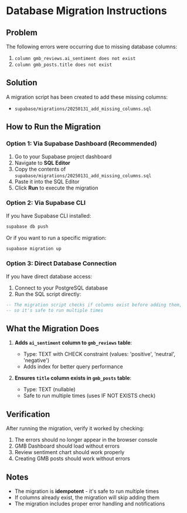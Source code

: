 # Database Migration Instructions

## Problem
The following errors were occurring due to missing database columns:
1. `column gmb_reviews.ai_sentiment does not exist`
2. `column gmb_posts.title does not exist`

## Solution
A migration script has been created to add these missing columns:
- `supabase/migrations/20250131_add_missing_columns.sql`

## How to Run the Migration

### Option 1: Via Supabase Dashboard (Recommended)
1. Go to your Supabase project dashboard
2. Navigate to **SQL Editor**
3. Copy the contents of `supabase/migrations/20250131_add_missing_columns.sql`
4. Paste it into the SQL Editor
5. Click **Run** to execute the migration

### Option 2: Via Supabase CLI
If you have Supabase CLI installed:
```bash
supabase db push
```

Or if you want to run a specific migration:
```bash
supabase migration up
```

### Option 3: Direct Database Connection
If you have direct database access:
1. Connect to your PostgreSQL database
2. Run the SQL script directly:
```sql
-- The migration script checks if columns exist before adding them,
-- so it's safe to run multiple times
```

## What the Migration Does
1. **Adds `ai_sentiment` column to `gmb_reviews` table**:
   - Type: TEXT with CHECK constraint (values: 'positive', 'neutral', 'negative')
   - Adds index for better query performance

2. **Ensures `title` column exists in `gmb_posts` table**:
   - Type: TEXT (nullable)
   - Safe to run multiple times (uses IF NOT EXISTS check)

## Verification
After running the migration, verify it worked by checking:
1. The errors should no longer appear in the browser console
2. GMB Dashboard should load without errors
3. Review sentiment chart should work properly
4. Creating GMB posts should work without errors

## Notes
- The migration is **idempotent** - it's safe to run multiple times
- If columns already exist, the migration will skip adding them
- The migration includes proper error handling and notifications

